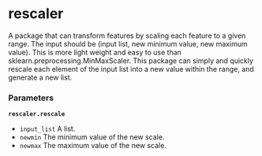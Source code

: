 # rescaler
A package that can transform features by scaling each feature to a given range. The input should be (input list, new minimum value, new maximum value). This is more light weight and easy to use than sklearn.preprocessing.MinMaxScaler. This package can simply and quickly rescale each element of the input list into a new value within the range, and generate a new list.

### Parameters
**`rescaler.rescale`**

* `input_list` A list.
* `newmin` The minimum value of the new scale.
* `newmax` The maximum value of the new scale.
